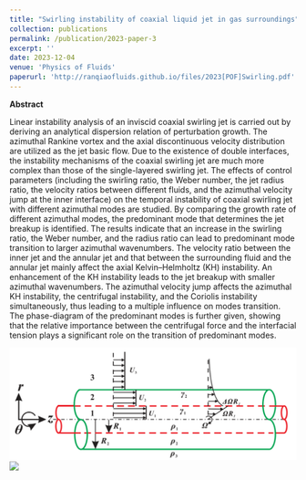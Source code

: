 ```yaml
---
title: "Swirling instability of coaxial liquid jet in gas surroundings"
collection: publications
permalink: /publication/2023-paper-3
excerpt: ''
date: 2023-12-04
venue: 'Physics of Fluids'
paperurl: 'http://ranqiaofluids.github.io/files/2023[POF]Swirling.pdf'
---
```


__Abstract__

Linear instability analysis of an inviscid coaxial swirling jet is carried out by deriving an analytical dispersion relation of perturbation growth. The azimuthal Rankine vortex and the axial discontinuous velocity distribution are utilized as the jet basic flow. Due to the existence of double interfaces, the instability mechanisms of the coaxial swirling jet are much more complex than those of the single-layered swirling jet. The effects of control parameters (including the swirling ratio, the Weber number, the jet radius ratio, the velocity ratios between different fluids, and the azimuthal velocity jump at the inner interface) on the temporal instability of coaxial swirling jet with different azimuthal modes are studied. By comparing the growth rate of different azimuthal modes, the predominant mode that determines the jet breakup is identified. The results indicate that an increase in the swirling ratio, the Weber number, and the radius ratio can lead to predominant mode transition to larger azimuthal wavenumbers. The velocity ratio between the inner jet and the annular jet and that between the surrounding fluid and the annular jet mainly affect the axial Kelvin–Helmholtz (KH) instability. An enhancement of the KH instability leads to the jet breakup with smaller azimuthal wavenumbers. The azimuthal velocity jump affects the azimuthal KH instability, the centrifugal instability, and the Coriolis instability simultaneously, thus leading to a multiple influence on modes transition. The phase-diagram of the predominant modes is further given, showing that the relative importance between the centrifugal force and the interfacial tension plays a significant role on the transition of predominant modes.

<img src='/images/2023POF-1.png'>

<img src='/images/2023POF-2.png'>
